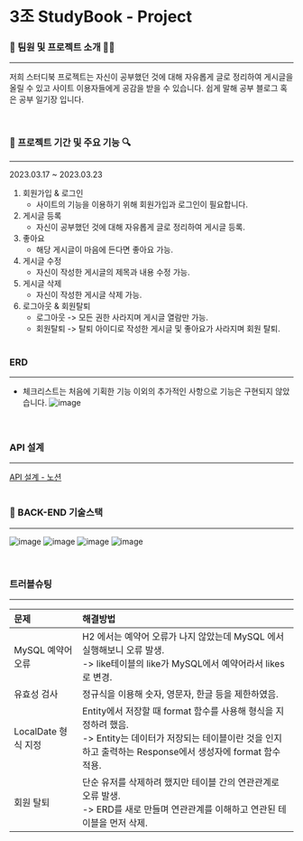 # 3조 StudyBook - Project

### 🧑‍ 팀원 및 프로젝트 소개 👩‍🦰

---
저희 스터디북 프로젝트는 자신이 공부했던 것에 대해 자유롭게 글로 정리하여 게시글을 올릴 수 있고
사이트 이용자들에게 공감을 받을 수 있습니다.
쉽게 말해 공부 블로그 혹은 공부 일기장 입니다.

<br>

### 📆 프로젝트 기간 및 주요 기능 🔍

---
2023.03.17 ~ 2023.03.23

1. 회원가입 & 로그인
    - 사이트의 기능을 이용하기 위해 회원가입과 로그인이 필요합니다.
2. 게시글 등록
    - 자신이 공부했던 것에 대해 자유롭게 글로 정리하여 게시글 등록.
3. 좋아요
    - 해당 게시글이 마음에 든다면 좋아요 가능.
4. 게시글 수정
    - 자신이 작성한 게시글의 제목과 내용 수정 가능.
5. 게시글 삭제
    - 자신이 작성한 게시글 삭제 가능.
6. 로그아웃 & 회원탈퇴
    - 로그아웃 -> 모든 권한 사라지며 게시글 열람만 가능. 
    - 회원탈퇴 -> 탈퇴 아이디로 작성한 게시글 및 좋아요가 사라지며 회원 탈퇴.
      <BR><BR>
### ERD

---
- 체크리스트는 처음에 기획한 기능 이외의 추가적인 사항으로 기능은 구현되지 않았습니다.
![image](https://user-images.githubusercontent.com/108318494/227176437-84da90d0-e0ad-4588-ae6c-fa1e019806d0.png)
<BR><BR><BR>

### API 설계

---
[API 설계 - 노션](https://www.notion.so/9c2679ff0cef4e05b139818cdc8bf5b8?v=efec47f11e4c42689ecf8aabec3a9be5&pvs=4)
<BR><BR>

### 📒 BACK-END 기술스택

---
![image](https://user-images.githubusercontent.com/108318494/227175867-266ba33d-7320-4015-a774-41ac710e4e4f.png)
![image](https://user-images.githubusercontent.com/108318494/227175912-d26feb3d-531a-4ec4-be21-b4112259b1ae.png)
![image](https://user-images.githubusercontent.com/108318494/227175996-c4f0ebff-aee1-4de5-9423-80b378b7e04b.png)
![image](https://user-images.githubusercontent.com/108318494/227176166-750adeb4-9abd-4011-ba83-44aa58b76fbc.png)

<br>

### 트러블슈팅

---
| 문제              | 해결방법                                                                                                                    |
|:----------------|:------------------------------------------------------------------------------------------------------------------------|
| MySQL 예약어 오류    | H2 에서는 예약어 오류가 나지 않았는데 MySQL 에서 실행해보니 오류 발생. <br/>-> like테이블의 like가 MySQL에서 예약어라서 likes로 변경.                            |
| 유효성 검사          | 정규식을 이용해 숫자, 영문자, 한글 등을 제한하였음.                                                                                          |
| LocalDate 형식 지정 | Entity에서 저장할 때 format 함수를 사용해 형식을 지정하려 했음.   <br/>-> Entity는 데이터가 저장되는 테이블이란 것을 인지하고 출력하는 Response에서 생성자에 format 함수 적용. |
| 회원 탈퇴 | 단순 유저를 삭제하려 했지만 테이블 간의 연관관계로 오류 발생.   <br/> -> ERD를 새로 만들며 연관관계를 이해하고 연관된 테이블을 먼저 삭제.                                   |